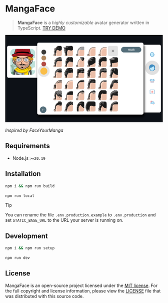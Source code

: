 # MangaFace

>  **MangaFace** is a _highly customizable_ avatar generator written in TypeScript. [TRY DEMO](https://mf.miladnia.ir/)

[![MangaFace manga-style avatar generator preview](docs/preview_v0.2__03.png "DEMO | click here to try it out")](https://mf.miladnia.ir/)

_Inspired by FaceYourManga_

## Requirements

- Node.js `>=20.19`

## Installation

```sh
npm i && npm run build
```

```sh
npm run local
```

> [!TIP]
> You can rename the file `.env.production.example` to `.env.production` and set `STATIC_BASE_URL` to the URL your server is running on.

## Development

```sh
npm i && npm run setup
```

```sh
npm run dev
```

## License

MangaFace is an open-source project licensed under the [MIT license](https://opensource.org/licenses/MIT). For the full copyright and license information, please view the [LICENSE](LICENSE) file that was distributed with this source code.

